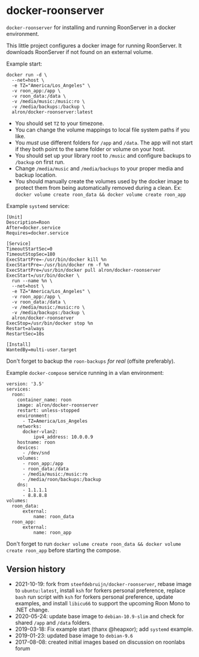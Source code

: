 # docker-roonserver
`docker-roonserver` for installing and running RoonServer in a docker environment.

This little project configures a docker image for running RoonServer.
It downloads RoonServer if not found on an external volume.

Example start:

    docker run -d \
      --net=host \
      -e TZ="America/Los_Angeles" \
      -v roon_app:/app \
      -v roon_data:/data \
      -v /media/music:/music:ro \
      -v /media/backups:/backup \
      alron/docker-roonserver:latest
  
  * You should set `TZ` to your timezone.
  * You can change the volume mappings to local file system paths if you like.
  * You *must* use different folders for `/app` and `/data`.
    The app will not start if they both point to the same folder or volume on your host.
  * You should set up your library root to `/music` and configure backups to `/backup` on first run.
  * Change `/media/music` and `/media/backups` to your proper media and backup location.
  * You should manually create the volumes used by the docker image to protect them from being automatically 
    removed during a clean. Ex: `docker volume create roon_data && docker volume create roon_app`


Example `systemd` service:

    [Unit]
    Description=Roon
    After=docker.service
    Requires=docker.service
    
    [Service]
    TimeoutStartSec=0
    TimeoutStopSec=180
    ExecStartPre=-/usr/bin/docker kill %n
    ExecStartPre=-/usr/bin/docker rm -f %n
    ExecStartPre=/usr/bin/docker pull alron/docker-roonserver
    ExecStart=/usr/bin/docker \
      run --name %n \
      --net=host \
      -e TZ="America/Los_Angeles" \
      -v roon_app:/app \
      -v roon_data:/data \
      -v /media/music:/music:ro \
      -v /media/backups:/backup \
      alron/docker-roonserver
    ExecStop=/usr/bin/docker stop %n
    Restart=always
    RestartSec=10s
    
    [Install]
    WantedBy=multi-user.target


  Don't forget to backup the `roon-backups` *for real* (offsite preferably).

Example `docker-compose` service running in a vlan environment:

    version: '3.5'
    services:
      roon:
        container_name: roon
        image: alron/docker-roonserver
        restart: unless-stopped
        environment:
          - TZ=America/Los_Angeles
        networks:
          docker-vlan2:
              ipv4_address: 10.0.0.9
        hostname: roon
        devices:
          - /dev/snd
        volumes:
          - roon_app:/app
          - roon_data:/data
          - /media/music:/music:ro
          - /media/roon/backups:/backup
        dns:
          - 1.1.1.1
          - 8.8.8.8
    volumes:
      roon_data:
          external:
              name: roon_data
      roon_app:
          external:
              name: roon_app


  Don't forget to run `docker volume create roon_data && docker volume create roon_app` before starting the compose. 


## Version history

  * 2021-10-19: fork from `steefdebruijn/docker-roonserver`, rebase image to `ubuntu:latest`, install `ksh` for forkers 
    personal preference, replace `bash` run script with `ksh` for forkers personal preference, update examples, and 
    install `libicu66` to support the upcoming Roon Mono to .NET change.
  * 2020-05-24: update base image to `debian-10.9-slim` and check for shared `/app` and `/data` folders.
  * 2019-03-18: Fix example start (thanx @heapxor); add `systemd` example.
  * 2019-01-23: updated base image to `debian-9.6`
  * 2017-08-08: created initial images based on discussion on roonlabs forum

